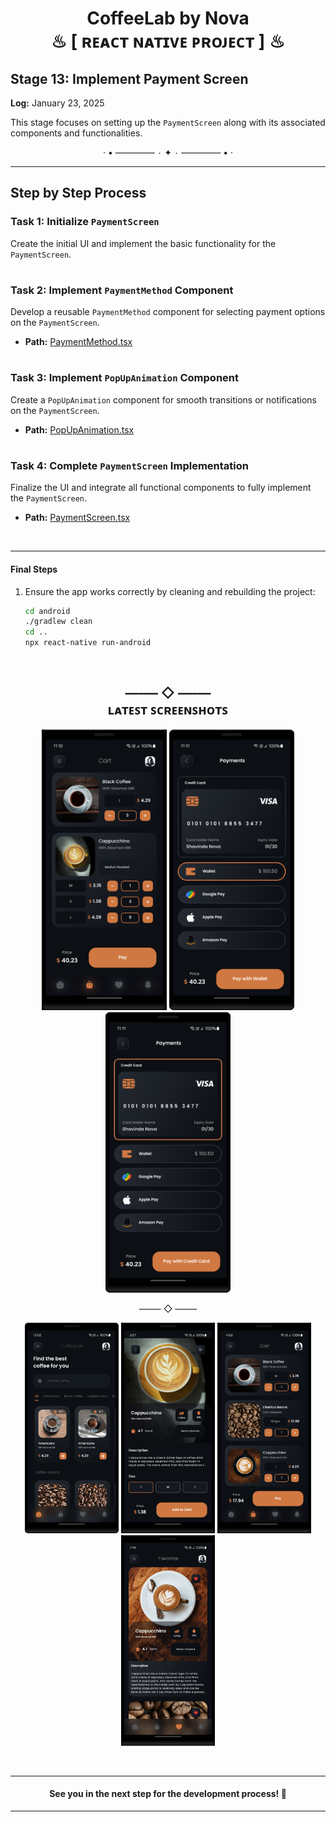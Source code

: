<h1 align="center" >  
CoffeeLab by Nova <br> 
♨ [ ʀᴇᴀᴄᴛ ɴᴀᴛɪᴠᴇ ᴘʀᴏᴊᴇᴄᴛ ] ♨
</h1>


## Stage 13: Implement Payment Screen  
**Log:** January 23, 2025  

This stage focuses on setting up the `PaymentScreen` along with its associated components and functionalities.  




<p align="center">  
· • —–—–—– ٠ ✦ ٠ —–—–—– • ·
</p>

---

## Step by Step Process

### Task 1: Initialize `PaymentScreen`  
Create the initial UI and implement the basic functionality for the `PaymentScreen`. 

#
### Task 2: Implement `PaymentMethod` Component  
Develop a reusable `PaymentMethod` component for selecting payment options on the `PaymentScreen`.  
- **Path:** [PaymentMethod.tsx](./src/components/PaymentMethod.tsx)  

#
### Task 3: Implement `PopUpAnimation` Component  
Create a `PopUpAnimation` component for smooth transitions or notifications on the `PaymentScreen`.  
- **Path:** [PopUpAnimation.tsx](./src/components/PopUpAnimation.tsx)  

#
### Task 4: Complete `PaymentScreen` Implementation  
Finalize the UI and integrate all functional components to fully implement the `PaymentScreen`.  
- **Path:** [PaymentScreen.tsx](./src/screens/PaymentScreen.tsx)   

<br/>

---

#### Final Steps  

1. Ensure the app works correctly by cleaning and rebuilding the project:

   ```bash
   cd android
   ./gradlew clean
   cd ..
   npx react-native run-android
   ```

<br/>



<h2 align="center" > 
 —–— ◇ —–—  <br/>
ʟᴀᴛᴇꜱᴛ ꜱᴄʀᴇᴇɴꜱʜᴏᴛꜱ
</h2> 

<p align="center">  
<img src="./_archive/screenshots/screenshot-5.jpg" width=200>  
<img src="./_archive/screenshots/screenshot-6.png" width=200>
<img src="./_archive/screenshots/screenshot-7.png" width=200>
</p>

<p align="center"> 
 —–— ◇ —–— 
</p>

<p align="center">  
<img src="./_archive/screenshots/screenshot-1-home.png" width=150>  
<img src="./_archive/screenshots/screenshot-2.jpg" width=150>
<img src="./_archive/screenshots/screenshot-3.jpg" width=150>  
<img src="./_archive/screenshots/screenshot-4.jpg" width=150>  
</p>  

<br/>

---

<h4 align="center" >  
See you in the next step for the development process! 🚀
</h4> 

---
